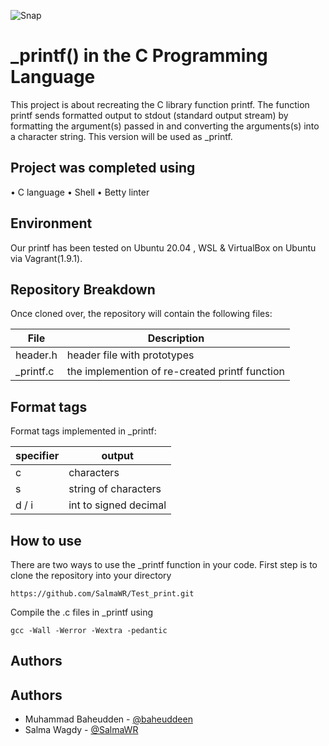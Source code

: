 ![Snap](https://user-images.githubusercontent.com/113179672/227690292-ba5c339a-276e-4afb-b278-9cafad252692.png)

# _printf() in the C Programming Language

This project is about recreating the C library function printf. The function printf sends formatted output to stdout (standard output stream) by formatting the argument(s) passed in and converting the arguments(s) into a character string. This version will be used as _printf.

## Project was completed using

• C language
• Shell
• Betty linter

## Environment

Our printf has been tested on Ubuntu 20.04 , WSL & VirtualBox on Ubuntu via Vagrant(1.9.1).

## Repository Breakdown

Once cloned over, the repository will contain the following files:

| File             | Description                                   |
| ---------------  | ---------------                               |
| header.h         | header file with prototypes                   |
| _printf.c        | the implemention of re-created printf function|

## Format tags

Format tags implemented in _printf:

| specifier       | output               |
| --------------- | ---------------      |
| c               | characters           |
| s               | string of characters |
| d / i           | int to signed decimal|


## How to use 

There are two ways to use the _printf function in your code. First step is to clone the repository into your directory

`https://github.com/SalmaWR/Test_print.git`


Compile the .c files in _printf using

`gcc -Wall -Werror -Wextra -pedantic `

## Authors

## Authors

- Muhammad Baheudden - [@baheuddeen](https://github.com/baheuddeen)
- Salma Wagdy - [@SalmaWR](https://github.com/SalmaWR)











